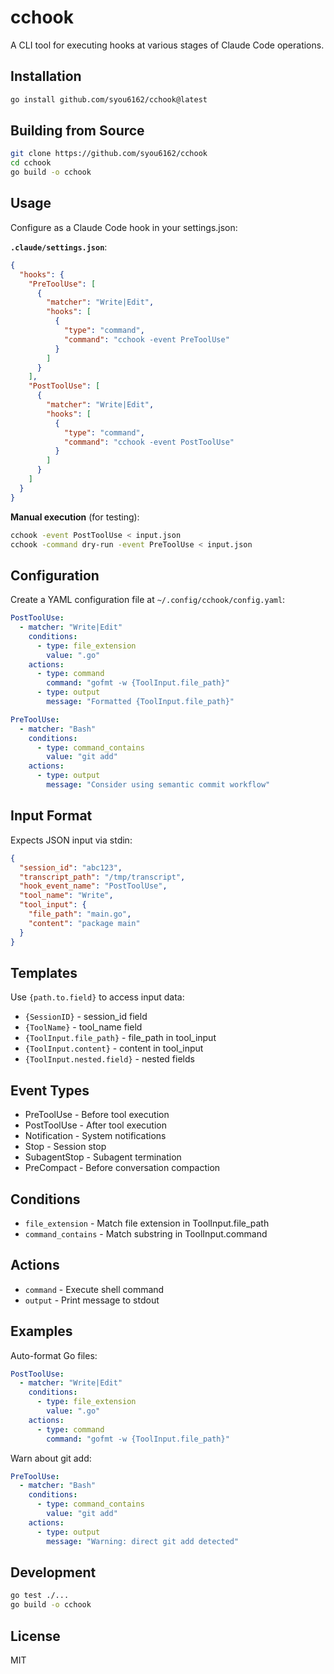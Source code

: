 # cchook

A CLI tool for executing hooks at various stages of Claude Code operations.

## Installation

```bash
go install github.com/syou6162/cchook@latest
```

## Building from Source

```bash
git clone https://github.com/syou6162/cchook
cd cchook
go build -o cchook
```

## Usage

Configure as a Claude Code hook in your settings.json:

**`.claude/settings.json`**:
```json
{
  "hooks": {
    "PreToolUse": [
      {
        "matcher": "Write|Edit",
        "hooks": [
          {
            "type": "command", 
            "command": "cchook -event PreToolUse"
          }
        ]
      }
    ],
    "PostToolUse": [
      {
        "matcher": "Write|Edit", 
        "hooks": [
          {
            "type": "command",
            "command": "cchook -event PostToolUse"
          }
        ]
      }
    ]
  }
}
```

**Manual execution** (for testing):
```bash
cchook -event PostToolUse < input.json
cchook -command dry-run -event PreToolUse < input.json  
```

## Configuration

Create a YAML configuration file at `~/.config/cchook/config.yaml`:

```yaml
PostToolUse:
  - matcher: "Write|Edit"
    conditions:
      - type: file_extension
        value: ".go"
    actions:
      - type: command
        command: "gofmt -w {ToolInput.file_path}"
      - type: output
        message: "Formatted {ToolInput.file_path}"

PreToolUse:
  - matcher: "Bash"
    conditions:
      - type: command_contains
        value: "git add"
    actions:
      - type: output
        message: "Consider using semantic commit workflow"
```

## Input Format

Expects JSON input via stdin:

```json
{
  "session_id": "abc123",
  "transcript_path": "/tmp/transcript",
  "hook_event_name": "PostToolUse",
  "tool_name": "Write",
  "tool_input": {
    "file_path": "main.go",
    "content": "package main"
  }
}
```

## Templates

Use `{path.to.field}` to access input data:

- `{SessionID}` - session_id field
- `{ToolName}` - tool_name field  
- `{ToolInput.file_path}` - file_path in tool_input
- `{ToolInput.content}` - content in tool_input
- `{ToolInput.nested.field}` - nested fields

## Event Types

- PreToolUse - Before tool execution
- PostToolUse - After tool execution
- Notification - System notifications
- Stop - Session stop
- SubagentStop - Subagent termination
- PreCompact - Before conversation compaction

## Conditions

- `file_extension` - Match file extension in ToolInput.file_path
- `command_contains` - Match substring in ToolInput.command

## Actions

- `command` - Execute shell command
- `output` - Print message to stdout

## Examples

Auto-format Go files:
```yaml
PostToolUse:
  - matcher: "Write|Edit"
    conditions:
      - type: file_extension
        value: ".go"
    actions:
      - type: command
        command: "gofmt -w {ToolInput.file_path}"
```

Warn about git add:
```yaml
PreToolUse:
  - matcher: "Bash"
    conditions:
      - type: command_contains
        value: "git add"
    actions:
      - type: output
        message: "Warning: direct git add detected"
```

## Development

```bash
go test ./...
go build -o cchook
```

## License

MIT